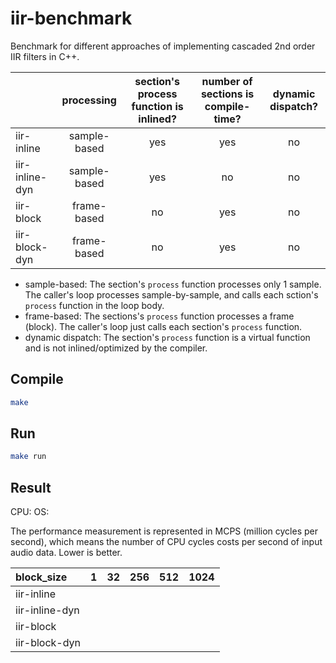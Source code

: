 # iir-benchmark

Benchmark for different approaches of implementing cascaded 2nd order IIR filters in C++.

|                | processing   | section's process function is inlined?  | number of sections is compile-time? | dynamic dispatch? |
| :------------- | :----------: | :-------------------------------------: | :---------------------------------: | :---------------: |
| iir-inline     | sample-based | yes                                     | yes                                 | no                |
| iir-inline-dyn | sample-based | yes                                     | no                                  | no                |
| iir-block      | frame-based  | no                                      | yes                                 | no                |
| iir-block-dyn  | frame-based  | no                                      | yes                                 | no                |

* sample-based: The section's `process` function processes only 1 sample. The caller's loop processes sample-by-sample, and calls each sction's `process` function in the loop body.
* frame-based: The sections's `process` function processes a frame (block). The caller's loop just calls each section's `process` function.
* dynamic dispatch: The section's `process` function is a virtual function and is not inlined/optimized by the compiler.

## Compile

```sh
make
```

## Run

```sh
make run
```

## Result

CPU: 
OS:

The performance measurement is represented in MCPS (million cycles per second), which means the number of CPU cycles costs per second of input audio data. Lower is better.

| block\_size    | 1      | 32     | 256    | 512    | 1024   |
| :------------- | :----: | :----: | :----: | :----: | :----: |
| iir-inline     |        |        |        |        |        |
| iir-inline-dyn |        |        |        |        |        |
| iir-block      |        |        |        |        |        |
| iir-block-dyn  |        |        |        |        |        |
